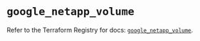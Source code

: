 # `google_netapp_volume`

Refer to the Terraform Registry for docs: [`google_netapp_volume`](https://registry.terraform.io/providers/hashicorp/google/6.26.0/docs/resources/netapp_volume).
